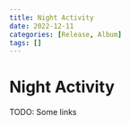 ```yaml
---
title: Night Activity
date: 2022-12-11
categories: [Release, Album]
tags: []
---
```


# Night Activity

TODO: Some links
